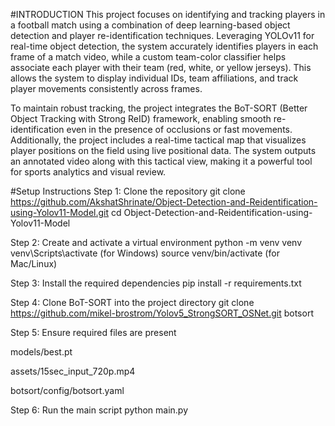 #INTRODUCTION
This project focuses on identifying and tracking players in a football match using a combination of deep learning-based object detection and player re-identification techniques. Leveraging YOLOv11 for real-time object detection, the system accurately identifies players in each frame of a match video, while a custom team-color classifier helps associate each player with their team (red, white, or yellow jerseys). This allows the system to display individual IDs, team affiliations, and track player movements consistently across frames.

To maintain robust tracking, the project integrates the BoT-SORT (Better Object Tracking with Strong ReID) framework, enabling smooth re-identification even in the presence of occlusions or fast movements. Additionally, the project includes a real-time tactical map that visualizes player positions on the field using live positional data. The system outputs an annotated video along with this tactical view, making it a powerful tool for sports analytics and visual review.

#Setup Instructions 
Step 1: Clone the repository
git clone https://github.com/AkshatShrinate/Object-Detection-and-Reidentification-using-Yolov11-Model.git
cd Object-Detection-and-Reidentification-using-Yolov11-Model

Step 2: Create and activate a virtual environment
python -m venv venv
venv\Scripts\activate (for Windows)
source venv/bin/activate (for Mac/Linux)

Step 3: Install the required dependencies
pip install -r requirements.txt

Step 4: Clone BoT-SORT into the project directory
git clone https://github.com/mikel-brostrom/Yolov5_StrongSORT_OSNet.git botsort

Step 5: Ensure required files are present

models/best.pt

assets/15sec_input_720p.mp4

botsort/config/botsort.yaml

Step 6: Run the main script
python main.py
